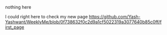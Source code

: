 nothing here


I could right here to check my new page 
https://github.com/Yash-Yashwant/WeeklyMe/blob/0f738632f0c2d9a1cf5022319a3077640b85c0ff/first_page
